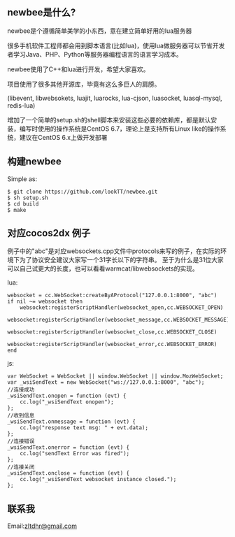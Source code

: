 newbee是什么?
--------------
newbee是个遵循简单美学的小东西，意在建立简单好用的lua服务器

很多手机软件工程师都会用到脚本语言(比如lua)，使用lua做服务器可以节省开发者学习Java、PHP、Python等服务器编程语言的语言学习成本。

newbee使用了C++和lua进行开发，希望大家喜欢。

项目使用了很多其他开源库，毕竟有这么多巨人的肩膀。

(libevent, libwebsokets, luajit, luarocks, lua-cjson, luasocket, luasql-mysql, redis-lua)

增加了一个简单的setup.sh的shell脚本来安装这些必要的依赖库，都是默认安装，编写时使用的操作系统是CentOS 6.7，理论上是支持所有Linux like的操作系统，建议在CentOS 6.x上做开发部署

构建newbee
--------------
Simple as:

    $ git clone https://github.com/lookTT/newbee.git
    $ sh setup.sh
    $ cd build
    $ make

对应cocos2dx 例子
--------------

例子中的"abc"是对应websockets.cpp文件中protocols来写的例子，在实际的环境下为了协议安全建议大家写一个31字长以下的字符串。
至于为什么是31位大家可以自己试更大的长度，也可以看看warmcat/libwebsockets的实现。

lua:

    websocket = cc.WebSocket:createByAProtocol("127.0.0.1:8000", "abc")
    if nil ~= websocket then
        websocket:registerScriptHandler(websocket_open,cc.WEBSOCKET_OPEN)
        websocket:registerScriptHandler(websocket_message,cc.WEBSOCKET_MESSAGE)
        websocket:registerScriptHandler(websocket_close,cc.WEBSOCKET_CLOSE)
        websocket:registerScriptHandler(websocket_error,cc.WEBSOCKET_ERROR)
    end
 
 
js:

    var WebSocket = WebSocket || window.WebSocket || window.MozWebSocket;
    var _wsiSendText = new WebSocket("ws://127.0.0.1:8000", "abc");
    //连接成功
    _wsiSendText.onopen = function (evt) {
        cc.log("_wsiSendText onopen");
    };
    //收到信息
    _wsiSendText.onmessage = function (evt) {
        cc.log("response text msg: " + evt.data);
    };
    //连接错误
    _wsiSendText.onerror = function (evt) {
        cc.log("sendText Error was fired");
    };
    //连接关闭
    _wsiSendText.onclose = function (evt) {
        cc.log("_wsiSendText websocket instance closed.");
    };

联系我
--------------
Email:zltdhr@gmail.com
